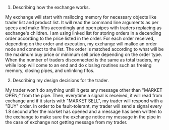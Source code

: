 1. Describing how the exchange works.
   
My exchange will start with mallocing memory for necessary objects like trader list and product list. 
It will read the command line arguments as per specs and make fifos accordingly and open pipes with 
traders replacing as exchange's children. I am using linked list for storing orders in a decending 
order according to the price listed in the order. For each order received, depending on the order and 
execution, my exchange will malloc an order node and connect to the list. The order is matched 
according to what will be the maximum buy price or minimum sell price depending on the order type.
 When the number of traders disconnected is the same as total traders, my while loop will come to an 
 end and do closing routines such as freeing memory, closing pipes, and unlinking fifos. 


2. Describing my design decisions for the trader.
   
My trader won't do anything untill it gets any message other than "MARKET OPEN;" from the pipe. Then,
 everytime a signal is received, it will read from exchange and if it starts with "MARKET SELL", my
 trader will respond with a "BUY" order. In order to be fault-tolerant, my trader will send a signal
  every 1.8 second after the market has opened and a message has been written to the exchange to make 
 sure the exchange notice my message in the pipe in the case of exchange not getting message from my
  trader.

